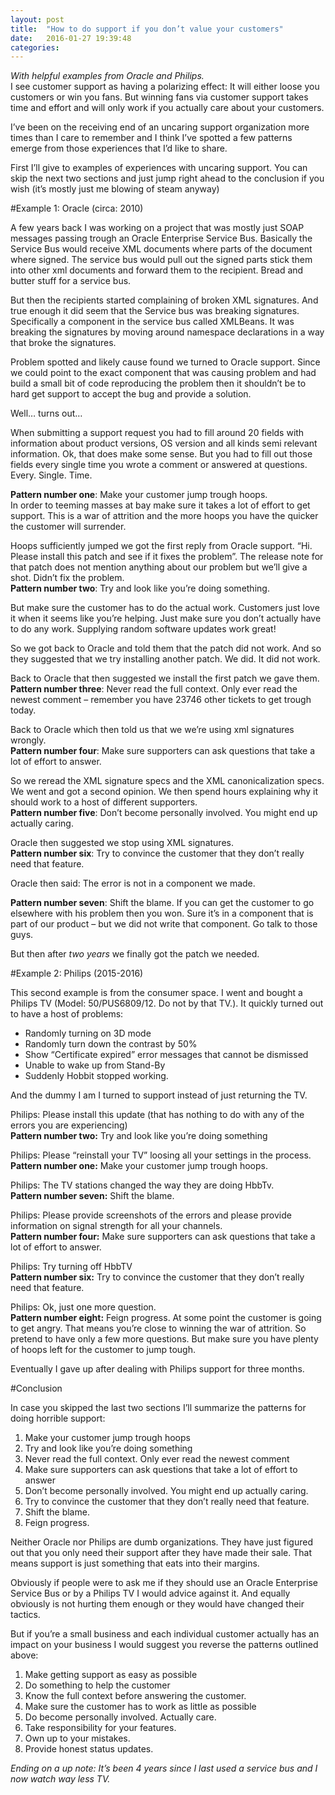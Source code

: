 ```yaml
---
layout: post
title:  "How to do support if you don’t value your customers"
date:   2016-01-27 19:39:48
categories:
---
```

*With helpful examples from Oracle and Philips.*  
I see customer support as having a polarizing effect: It will either loose you customers or win you fans.
But winning fans via customer support takes time and effort and will only work if you actually care about your customers.

I’ve been on the receiving end of an uncaring support organization more times than I care to remember and I think I’ve spotted a few patterns emerge from those experiences that I’d like to share.

First I’ll give to examples of experiences with uncaring support.
You can skip the next two sections and just jump right ahead to the conclusion if you wish (it’s mostly just me blowing of steam anyway)

#Example 1: Oracle (circa: 2010)

A few years back I was working on a project that was mostly just SOAP messages passing trough an Oracle Enterprise Service Bus.
Basically the Service Bus would receive XML documents where parts of the document where signed. The service bus would pull out the signed parts stick them into other xml documents
and forward them to the recipient. Bread and butter stuff for a service bus.

But then the recipients started complaining of broken XML signatures. And true enough it did seem that the Service bus was breaking signatures. Specifically a component in the service bus called XMLBeans.
It was breaking the signatures by moving around namespace declarations in a way that broke the signatures.

Problem spotted and likely cause found we turned to Oracle support. Since we could point to the exact component that was causing problem and had build a small bit of code reproducing the problem then it shouldn’t be to hard get support to accept the bug and provide a solution.

Well… turns out…

When submitting a support request you had to fill around 20 fields with information about product versions, OS version and all kinds semi relevant information.
Ok, that does make some sense. But you had to fill out those fields every single time you wrote a comment or answered at questions. Every. Single. Time.  

**Pattern number one**: Make your customer jump trough hoops.  
In order to teeming masses at bay make sure it takes a lot of effort to get support. This is a war of attrition and the more hoops you have the quicker the customer will surrender.

Hoops sufficiently jumped we got the first reply from Oracle support.
“Hi. Please install this patch and see if it fixes the problem”.
The release note for that patch does not mention anything about our problem but we’ll give a shot. Didn’t fix the problem.  
**Pattern number two**: Try and look like you’re doing something.

But make sure the customer has to do the actual work. Customers just love it when it seems like you’re helping. Just make sure you don’t actually have to do any work. Supplying random software updates work great!

So we got back to Oracle and told them that the patch did not work. And so they suggested that we try installing another patch.
We did. It did not work.

Back to Oracle that then suggested we install the first patch we gave them.  
**Pattern number three**: Never read the full context. Only ever read the newest comment – remember you have 23746 other tickets to get trough today.

Back to Oracle which then told us that we we’re using xml signatures wrongly.  
**Pattern number four**: Make sure supporters can ask questions that take a lot of effort to answer.


So we reread the XML signature specs and the XML canonicalization specs. We went and got a second opinion.
We then spend hours explaining why it should work to a host of different supporters.  
**Pattern number five**: Don’t become personally involved. You might end up actually caring.

Oracle then suggested we stop using XML signatures.  
**Pattern number six**: Try to convince the customer that they don’t really need that feature.

Oracle then said: The error is not in a component we made.

**Pattern number seven**: Shift the blame. If you can get the customer to go elsewhere with his problem then you won.
Sure it’s in a component that is part of our product – but we did not write that component. Go talk to those guys.

But then after *two years* we finally got the patch we needed.

#Example 2: Philips (2015-2016)

This second example is from the consumer space. I went and bought a Philips TV (Model: 50/PUS6809/12. Do not by that TV.).
It quickly turned out to have a host of problems:

- Randomly turning on 3D mode
- Randomly turn down the contrast by 50%
- Show “Certificate expired” error messages that cannot be dismissed
- Unable to wake up from Stand-By
- Suddenly Hobbit stopped working.

And the dummy I am I turned to support instead of just returning the TV.

Philips: Please install this update (that has nothing to do with any of the errors you are experiencing)  
**Pattern number two:** Try and look like you’re doing something

Philips: Please “reinstall your TV” loosing all your settings in the process.  
**Pattern number one:** Make your customer jump trough hoops.

Philips: The TV stations changed the way they are doing HbbTv.  
**Pattern number seven:** Shift the blame.

Philips: Please provide screenshots of the errors and please provide information on signal strength for all your channels.  
**Pattern number four:** Make sure supporters can ask questions that take a lot of effort to answer.

Philips: Try turning off HbbTV  
**Pattern number six:** Try to convince the customer that they don’t really need that feature.

Philips: Ok, just one more question.  
**Pattern number eight:** Feign progress. At some point the customer is going to get angry. That means you’re close to winning the war of attrition. So pretend to have only a few more questions.
But make sure you have plenty of hoops left for the customer to jump tough.

Eventually I gave up after dealing with Philips support for three months.

#Conclusion

In case you skipped the last two sections I’ll summarize the patterns for doing horrible support:

1. Make your customer jump trough hoops
2. Try and look like you’re doing something
3. Never read the full context. Only ever read the newest comment
4. Make sure supporters can ask questions that take a lot of effort to answer
5. Don’t become personally involved. You might end up actually caring.
6. Try to convince the customer that they don’t really need that feature.
7. Shift the blame.
8. Feign progress.

Neither Oracle nor Philips are dumb organizations. They have just figured out that you only need their support after they have made their sale.
That means support is just something that eats into their margins.

Obviously if people were to ask me if they should use an Oracle Enterprise Service Bus or by a Philips TV I would advice against it.
And equally obviously is not hurting them enough or they would have changed their tactics.

But if you’re a small business and each individual customer actually has an impact on your business I would suggest you reverse the patterns outlined above:

1. Make getting support as easy as possible
2. Do something to help the customer
3. Know the full context before answering the customer.
4. Make sure the customer has to work as little as possible
5. Do become personally involved. Actually care.
6. Take responsibility for your features.
7. Own up to your mistakes.
8. Provide honest status updates.

*Ending on a up note: It’s been 4 years since I last used a service bus and I now watch way less TV.*
